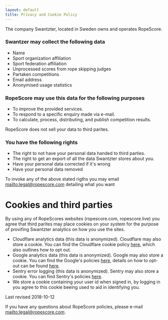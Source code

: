 ```yaml
---
layout: default
title: Privacy and Cookie Policy
---
```


The company Swantzter, located in Sweden owns and operates RopeScore.

### Swantzer may collect the following data

- Name
- Sport organization affiliation
- Sport federation affiliation
- Unprocessed scores from rope skipping judges
- Partaken competitions
- Email address
- Anonymised usage statistics

### RopeScore may use this data for the following purposes

- To improve the provided services.
- To respond to a specific enquiry made via e-mail.
- To calculate, process, distributing, and publish competition results.

RopeScore does not sell your data to third parites.

### You have the following rights

- The right to not have your personal data handed to third parties.
- The right to get an export of all the data Swantzter stores about you.
- Have your personal data corrected if it's wrong
- Have your personal data removed

To invoke any of the above stated rigths you may email <mailto:legal@ropescore.com> detailing what you want

# Cookies and third parties

By using any of RopeScores websites (ropescore.com, ropescore.live) you agree that third parites may place cookies on your system for the purpose of provifing Swantzter analytics
on how you use the sites.

- Cloudflare analytics data (this data is anonymized). Cloudflare may also store a cookie. You can find the Cloudflare cookie policy [here](https://www.cloudflare.com/cookie-policy/), which also outlines how to opt out.
- Google analytics data (this data is anonymized). Google may also store a cookie. You can find the Google's policies [here](https://www.google.com/analytics/terms/gb.html), details on how to opt-out can be found [here](https://tools.google.com/dlpage/gaoptout).
- Sentry error logging (this data is anonymized). Sentry may also store a cookie. You can find Sentry's policies [here](https://sentry.io/privacy/).
- We store a cookie containing your user id when signed in, by logging in you agree to this cookie beeing used to aid in identifying you.

Last revised 2018-10-12

If you have any questions about RopeScore policies, please e-mail <mailto:legal@ropescore.com>.
